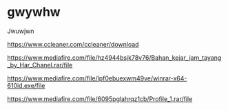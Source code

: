 # gwywhw
Jwuwjwn

https://www.ccleaner.com/ccleaner/download


https://www.mediafire.com/file/hz4944bsjk78v76/Bahan_kejar_jam_tayang_by_Har_Chanel.rar/file


https://www.mediafire.com/file/lpf0ebuexwm49ve/winrar-x64-610id.exe/file


https://www.mediafire.com/file/6095pglahrqz1cb/Profile_1.rar/file
